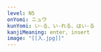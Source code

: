 ```yaml
---
level: N5
onYomi: ニュウ
kunYomi: い-る、い-れる、はい-る
kanjiMeaning: enter, insert
image: "[[入.jpg]]"
---
```

